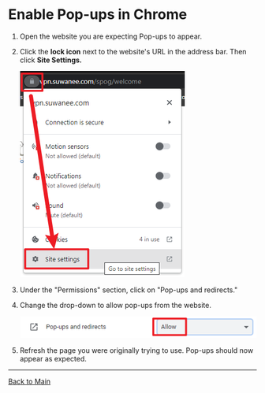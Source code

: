# Enable Pop-ups in Chrome

1. Open the website you are expecting Pop-ups to appear.
1. Click the **lock icon** next to the website's URL in the address bar. Then click **Site Settings.**

    ![View site info](/refs/Enable%20Pop-ups%20in%20Chrome/1.png)

1. Under the "Permissions" section, click on "Pop-ups and redirects."
1. Change the drop-down to allow pop-ups from the website.

    ![Allow](/refs/Enable%20Pop-ups%20in%20Chrome/2.png)

1. Refresh the page you were originally trying to use. Pop-ups should now appear as expected.

---

[Back to Main](/README.md)

